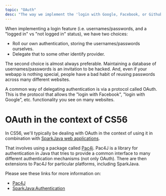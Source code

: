 ```yaml
---
topic: "OAuth"
desc: "The way we implement the 'login with Google, Facebook, or Github' thing you see on some websites"
---
```


When implementing a login feature (i.e. usernames/passwords, and a "logged in" vs "not logged in" status), we have two choices:
* Roll our own authentication, storing the usernames/passwords ourselves.
* Delegate that to some other identify provider.

The second choice is almost always preferable.    Maintaining a database of usernames/passwords is an invitation to be hacked.  And, even
if your webapp is nothing special, people have a bad habit of reusing passwords across many different websites.

A common way of delegating authentication is via a protocol called OAuth.   
This is the protocol that allows the "login with Facebook", "login with Google", etc. functionality
you see on many websites.

# OAuth in the context of CS56

In CS56, we'll typically be dealing with OAuth in the context of using it in combination with [SparkJava web applications](/topics/spark_java/).

That involves using a package called [Pac4j](/topics/pac4j/).  Pac4J is a library for authentication in Java that tries to provide a common interface to many different authentication mechanisms (not only OAuth).    There are then extensions to Pac4J for particular platforms, including SparkJava.

Please see these links for more information on:
* [Pac4J](/topics/pac4j/)
* [SparkJava:Authentication](/topics/spark_java_authentication)
